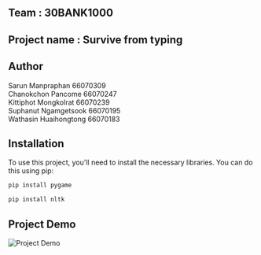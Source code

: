 ## Team : 30BANK1000
## Project name : Survive from typing

## Author
Sarun Manpraphan 66070309\
Chanokchon Pancome 66070247\
Kittiphot Mongkolrat 66070239\
Suphanut Ngamgetsook 66070195\
Wathasin Huaihongtong 66070183

## Installation

To use this project, you'll need to install the necessary libraries. You can do this using pip:

```bash
pip install pygame
```
```bash
pip install nltk
```

## Project Demo

![Project Demo](https://media.giphy.com/media/v1.Y2lkPTc5MGI3NjExcW41YzdtbDl2eXpha2xvd3o5Y3ZlMHBkcjhrb2owbXNyYXc2NjFzeSZlcD12MV9pbnRlcm5hbF9naWZfYnlfaWQmY3Q9Zw/32ODDvseRv8Hfr9P7J/giphy.gif)
